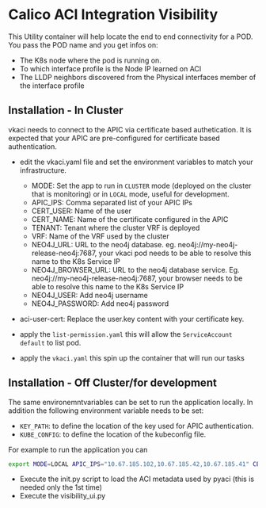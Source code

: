 # Calico ACI Integration Visibility

This Utility container will help locate the end to end connectivity for a POD.
You pass the POD name and you get infos on:

- The K8s node where the pod is running on.
- To which interface profile is the Node IP learned on ACI
- The LLDP neighbors discovered from the Physical interfaces member of the interface profile

## Installation - In Cluster

vkaci needs to connect to the APIC via certificate based authetication. It is expected that your APIC are pre-configured for certificate based authentication.

- edit the vkaci.yaml file and set the environment variables to match your infrastructure.
  - MODE: Set the app to run in `CLUSTER` mode (deployed on the cluster that is monitoring) or in `LOCAL` mode, useful for development. 
  - APIC_IPS:      Comma separated list of your APIC IPs
  - CERT_USER:     Name of the user
  - CERT_NAME:     Name of the certificate configured in the APIC
  - TENANT:        Tenant where the cluster VRF is deployed
  - VRF:           Name of the VRF used by the cluster
  - NEO4J_URL:     URL to the neo4j database. eg. neo4j://my-neo4j-release-neo4j:7687, your vkaci pod needs to be able to resolve this name to the K8s Service IP
  - NEO4J_BROWSER_URL: URL to the neo4j database service. Eg. neo4j://my-neo4j-release-neo4j:7687, your browser needs to be able to resolve this name to the K8s Service IP
  - NEO4J_USER:    Add neo4j username
  - NEO4J_PASSWORD: Add neo4j password

- aci-user-cert: Replace the user.key content with your certificate key.
- apply the `list-permission.yaml` this will allow the `ServiceAccount` `default` to list pod.
- apply the `vkaci.yaml` this spin up the container that will run our tasks

## Installation - Off Cluster/for development

The same environemntvariables can be set to run the application locally. In addition the following environment variable needs to be set:

- `KEY_PATH`: to define the location of the key used for APIC authentication.
- `KUBE_CONFIG`: to define the location of the kubeconfig file.

For example to run the application you can

```bash
export MODE=LOCAL APIC_IPS="10.67.185.102,10.67.185.42,10.67.185.41" CERT_NAME=ansible.crt CERT_USER=ansible TENANT=calico2 VRF=vrf KEY_PATH=/home/cisco/Coding/ansible.key KUBE_CONFIG=/home/cisco/Coding/vkaci/calico-2.config NEO4J_URL=neo4j://my-neo4j-release-neo4j:7687 NEO4J_BROWSER_URL=neo4j://my-neo4j-release-neo4j:7687 NEO4J_USER=neo4j NEO4J_PASSWORD=me-change
```

- Execute the init.py script to load the ACI metadata used by pyaci (this is needed only the 1st time)
- Execute the visibility_ui.py
